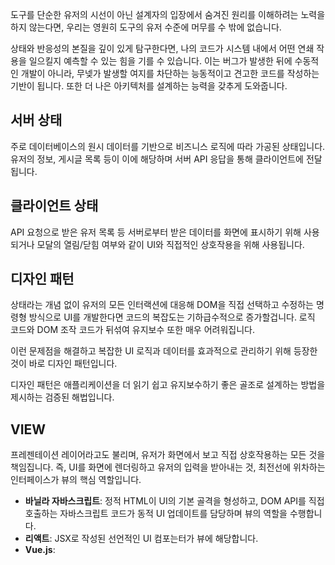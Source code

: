 도구를 단순한 유저의 시선이 아닌 설계자의 입장에서 숨겨진 원리를 이해하려는 노력을 하지 않는다면, 우리는 영원히 도구의 유저 수준에 머무를 수 밖에 없습니다.

상태와 반응성의 본질을 깊이 있게 탐구한다면, 나의 코드가 시스템 내에서 어떤 연쇄 작용을 일으킬지 예측할 수 있는 힘을 기를 수 있습니다. 이는 버그가 발생한 뒤에 수동적인 개발이 아니라, 무넺가 발생할 여지를 차단하는 능동적이고 견고한 코드를 작성하는 기반이 됩니다. 또한 더 나은 아키텍처를 설계하는 능력을 갖추게 도와줍니다.

## 서버 상태

주로 데이터베이스의 원시 데이터를 기반으로 비즈니스 로직에 따라 가공된 상태입니다. 유저의 정보, 게시글 목록 등이 이에 해당하며 서버 API 응답을 통해 클라이언트에 전달됩니다.

## 클라이언트 상태

API 요청으로 받은 유저 목록 등 서버로부터 받은 데이터를 화면에 표시하기 위해 사용되거나 모달의 열림/닫힘 여부와 같이 UI와 직접적인 상호작용을 위해 사용됩니다.

## 디자인 패턴

상태라는 개념 없이 유저의 모든 인터랙션에 대응해 DOM을 직접 선택하고 수정하는 명령형 방식으로 UI를 개발한다면 코드의 복잡도는 기하급수적으로 증가할겁니다. 로직 코드와 DOM 조작 코드가 뒤섞여 유지보수 또한 매우 어려워집니다.

이런 문제점을 해결하고 복잡한 UI 로직과 데이터를 효과적으로 관리하기 위해 등장한 것이 바로 디자인 패턴입니다.

디자인 패턴은 애플리케이션을 더 읽기 쉽고 유지보수하기 좋은 골조로 설계하는 방법을 제시하는 검증된 해법입니다.

## VIEW

프레젠테이션 레이어라고도 불리며, 유저가 화면에서 보고 직접 상호작용하는 모든 것을 책임집니다. 즉, UI를 화면에 렌더링하고 유저의 입력을 받아내는 것, 최전선에 위차하는 인터페이스가 뷰의 핵심 역할입니다.

- **바닐라 자바스크립트**: 정적 HTML이 UI의 기본 골격을 형성하고, DOM API를 직접 호출하는 자바스크립트 코드가 동적 UI 업데이트를 담당하며 뷰의 역할을 수행합니다.
- **리액트**: JSX로 작성된 선언적인 UI 컴포는터가 뷰에 해당합니다.
- **Vue.js**: <template> 구문을 사용하는 선언적인 UI 컴포넌트가 뷰의 역할을 합니다.

## Model

애플리케이션의 데이터와 그 데이터를 처리하는 비즈니스 로직을 모두 포함하는 부분으로 , 애플리케이션에서 화면을 표시하는데이터의 원천 역할을 수행합니다.

- **프론트엔드**: 클라이언트 상태와 그 상태를 관리하는 로직이 모델에 해당합니다.
- **백엔드**: 데이터베이스 스키마, ORM 객체 등이 모델의 역할을 합니다.

좀 더 자세히 나누자면 크게 2가지로 나눌 수 있습니다.

1. 데이터 관리: 애플리케이션의 핵심 데이터를 보유하고 관리합니다.
2. 비즈니스 로직: 애플리케이션의 고유한 규칙과 정책을 코드로써 실행합니다.

## Mediator

아키텍처에서는 뷰는 모델의 존재를, 모델은 뷰의 존재를 직접 알아서는 안 됩니다. 이런 관심사의 분리 원칙을 지킬 떄 시스템의 유연성과 확장성이 극대화되는데, 이 둘을 이어주는 것이 Controller(중재자)입니다.

이 중재자는 어떤 디자인 패턴을 사용하는지에 따라 각기 다른 이름으로 불리는데,

- MVC 패턴에서는 컨트롤러(Controller)
- MVP 패턴에서는 프레젠터(Presenter)
- MVVM 패턴에서는 뷰모델(ViewModel)
- Flux 아키텍처에서는 액션과 스토어의 조합을 통한 단방향 파이프라인 구성

## MVC 패턴 바닐라자바스크립트로 구현

### View

```js
export class TodoView {
  constructor() {
    // View로 보여줄 요소들 생성
    this.app = document.getElementById("app");
    this.todoList = document.createElement("ul");
    this.input = document.createElement("input");
    this.addButton = document.createElement("button");
    this.addButton.textContent = "Add";

    this.app.appendChild(this.input);
    this.app.appendChild(this.addButton);
    this.app.appendChild(this.todoList);
  }

  renderTodos(todos) {
    this.todoList.innerHTML = "";
    todos.forEach((todo, index) => {
      const listItem = document.createElement("li");
      listItem.textContent = todo;

      const deleteButton = document.createElement("button");
      deleteButton.textContent = "Delete";
      deleteButton.dataset.index = index;

      listItem.appendChild(deleteButton);
      this.todoList.appendChild(listItem);
    });
  }
}
```

### Model

```js
export class TodoModel {
  constructor() {
    this.todos = []; // todo 배열을 초기화
  }

  addTodo(todo) {
    this.todos.push(todo); // todo 리스트를 추가
  }

  removeTodo(index) {
    this.todos.splice(index, 1); // todo 리스트 제거
  }

  getTodos() {
    return this.todos; // todo 리스트 반환
  }
}
```

### Controller

```js
export class TodoController {
  constructor(model, view) {
    this.model = model;
    this.view = view;

    // 추가 버튼생성 및 바인딩
    this.view.addButton.addEventListener(
      "click",
      this.handleAddTodo.bind(this)
    );

    // 삭제 버튼 생성 및 바인딩
    this.view.todoList.addEventListener(
      "click",
      this.handleDeleteTodo.bind(this)
    );

    // 상태 변화 시 업데이트
    this.updateView();
  }

  // add 시 비즈니스로직
  handleAddTodo() {
    const todoText = this.view.input.value.trim();
    if (todoText) {
      this.model.addTodo(todoText);
      this.updateView();
      this.view.input.value = "";
    }
  }

  // delete 시 비즈니스 로직
  handleDeleteTodo(event) {
    if (event.target.tagName === "BUTTON") {
      const index = parseInt(event.target.dataset.index, 10);
      this.model.removeTodo(index);
      this.updateView();
    }
  }

  // update 시 비즈니스 로직
  updateView() {
    const todos = this.model.getTodos();
    this.view.renderTodos(todos);
  }
}
```

이렇게 작성되면, 요소 생성부터 바인딩, 이벤트 바인딩 등 명령형으로 일일이 지정할 일이 많아집니다.

## MVC 패턴에 반응성 주입하기

이전 MVP 패턴은 컨트롤러가 직접 뷰 업데이트 함수를 불러와야 했습니다. 이를 자동으로 반응성을 주입하여 해결할 수 있습니다.

뷰는 이전 코드와 동일합니다.

### Model

```js
export class TodoModel {
  constructor() {
    this.todos = [];
    // 구독하는 요소들의 배열
    this.listeners = [];
  }

  // 구독 요소를 추가하는 함수
  subscribe(listener) {
    this.listeners.push(listener);
  }

  // 구독 요소들에게 알림을 주는 함수
  notify() {
    this.listeners.forEach((listener) => listener(this.todos));
  }

  // 투두 리스트 추가
  addTodo(todo) {
    this.todos.push(todo);
    this.notify();
  }

  // 투두 리스트 삭제
  removeTodo(index) {
    this.todos.splice(index, 1);
    this.notify();
  }

  // 투두 리스트 반환
  getTodos() {
    return this.todos;
  }
}
```

### Controller

```js
export class TodoController {
  constructor(model, view) {
    this.model = model;
    this.view = view;

    // 투두리스트들을 구독 등록 후 render
    this.model.subscribe((todos) => {
      this.view.renderTodos(todos);
    });

    this.view.addButton.addEventListener(
      "click",
      this.handleAddTodo.bind(this)
    );
    this.view.todoList.addEventListener(
      "click",
      this.handleDeleteTodo.bind(this)
    );

    // 투두 리스트 반환 및 초기화
    this.view.renderTodos(this.model.getTodos());
  }

  handleAddTodo() {
    const todoText = this.view.input.value.trim();
    if (todoText) {
      this.model.addTodo(todoText);
      this.view.input.value = "";
    }
  }

  handleDeleteTodo(event) {
    if (event.target.tagName === "BUTTON") {
      const index = parseInt(event.target.dataset.index, 10);
      this.model.removeTodo(index);
    }
  }

  // update 로직이 사라짐
}
```

## 관찰자 패턴

앞서 MVC 패턴에 반응성을 추가하기 위해 사용했던 구조가 바로 관찰자 패턴입니다. 이 패턴은 발행-구독- 패턴 모델로 설명하기도 하는데, 주요 참여자인 발행자, 구독자로 구성됩니다.

- **발행자**: 관찰의 대상이 되는 객체로, 자신의 상태 변화를 외부에 알릴 책임이 있습니다. 앞선 예제에서는 TodoModel이 발행자 역할을 했습니다. 발행자는 자신을 구독한 구독자들의 목록을 유지합니다.
- **구독자**: 발행자의 상태 변화에 관심이 있어 그 변화를 통지받고 싶어하는 객체입니다. 앞선 예제에서는 컨트롤러가 등록한 뷰를 렌더링하는 콜백 함수가 구독자 역할을 했습니다.

이 패턴의 강점은 일대다(One-to-Many) 관계를 매우 효율적으로 관리할 수 있다는 점입니다.

관찰자 패턴을 구현하는 발행자는 일반적으로 세 가지 핵심 인터페이스를 제공해야 합니다.

- **Subscribe**: 구독을 신청하는 메서드
- **Notify**: 등록된 모든 구독자에게 변경 사실을 알리는 메서드
- **Unsubscribe**: 구독을 취소하는 메서드

## MVVM(Model-View-ViewModel) 패턴

이 패턴의 핵심은 유저 인터페이스와 데이터 및 비즈니스 로직의 분리를 유지하되, 그 사이를 뷰모델이라는 특별한 중재자를 통해 연결하는데 있습니다.

![](https://github.com/user-attachments/assets/b95473a6-d927-4735-859c-cc2e3792320f)

이런 구조 덕분에 개발자는 더 이상 DOM을 직접 제어하는 코드를 작성할 필요가 없어집니다.

### 단방향 바인딩

데이터가 한쪽 방향, 즉 뷰모델에서 뷰로만 흐릅니다. 뷰모델의 상태가 변경되면 뷰의 UI가 자동으로 업데이트 됩니다. 하지만 뷰에서 발생한 변경이 뷰모델의 상태를 자동으로 변경하지는 않습니다.

리액트는 단방향 바인딩을 기본 철학으로 채택한 대표적인 라이브러리입니다. 우리가 useState()로 상태를 만들고 value 속성으로 UI에 연결한 뒤, onChange()핸들러로 상태를 업데이트하는 코드를 작성하는 이유가 바로 이 때문입니다.

단방향 바인딩에서 데이터는 항상 모델에서 뷰로 흐르기 때문에 상태 변경은 이벤트 핸들러를 통해서만 명시저긍로 발생합니다.

### 양방향 바인딩

양항뱡 바인딩은 데이터가 양쪽, 뷰모델/ 뷰 사이를 자유롭게 흐릅니다. 뷰 모델의 상태 변경이 뷰에 반영되는 것은 물론, 뷰에서 발생한 변경 또한 자동으로 상태를 업데이트합니다.

프레임워크가 내부적으로 이벤트 핸들러 로직을 숨기고, 개발자를 대신해 처리하는 것과 같습니다.

## MVVM 패턴을 적용한 할 일 리스트 작성하기

### 뷰 모델

```html

<body>
  <div id="app">
    <h2>Todo List (MVVM Example)</h2>

    // input을 바인딩 합니다.
    <input
      type="text"
      data-bind="newTodo"
      placeholder="Enter a new todo..."
    />

    // 버튼을 바인딩 합니다.
    <button data-click="addTodo">Add Todo</button>

    <ul data-list="todos"></ul>
  </div>

  <script type="module" src="./todo.js"></script>
</body>
</html>
```

### 뷰모델

```js
export class ViewModel {
  constructor() {
    // 인스턴스 초기 상태
    this.observers = [];
    this.newTodo = "";
    this.todos = [];
  }

  // 구독 상태 판별 함수
  subscribe(callback) {
    this.observers.push(callback);
  }

  // 상태가 변했음을 알리는 함수
  notify(property, value) {
    this.observers.forEach((cb) => cb(property, value));
  }

  // setter함수
  set(property, value) {
    this[property] = value;
    this.notify(property, value);
  }

  // getter함수
  get(property) {
    return this[property];
  }

  // todo 추가
  addTodo() {
    const text = this.newTodo.trim();
    if (text) {
      this.todos.push(text);
      this.notify("todos", this.todos);
      this.set("newTodo", "");
    }
  }

  // todo 삭제
  removeTodo(index) {
    this.todos.splice(index, 1);
    this.notify("todos", this.todos);
  }
}
```

### 바인딩

```js
export function bindViewModel(viewModel, root) {
  // data-bind를 갖고 있는 input을 가져오기
  const boundInputs = root.querySelectorAll("[data-bind]");

  // data-bind의 속성 가져오기
  boundInputs.forEach((inputEl) => {
    const property = inputEl.getAttribute("data-bind");

    // input value에 viewModal에서 가져온 get을 넣어주기
    inputEl.value = viewModel.get(property) || "";

    // 값이 변할 경우 input에 데이터 넣어주기
    inputEl.addEventListener("input", (e) => {
      viewModel.set(property, e.target.value);
    });

    //
    viewModel.subscribe((changedProp, newValue) => {
      if (changedProp === property && inputEl.value !== newValue) {
        inputEl.value = newValue;
      }
    });
  });

  const clickableEls = root.querySelectorAll("[data-click]");
  clickableEls.forEach((clickEl) => {
    const methodName = clickEl.getAttribute("data-click");

    clickEl.addEventListener("click", () => {
      if (typeof viewModel[methodName] === "function") {
        viewModel[methodName]();
      }
    });
  });

  const listEls = root.querySelectorAll("[data-list]");
  listEls.forEach((listEl) => {
    const property = listEl.getAttribute("data-list");

    const renderList = (items) => {
      listEl.innerHTML = "";
      items.forEach((item, index) => {
        const li = document.createElement("li");
        li.textContent = item;

        const removeBtn = document.createElement("button");
        removeBtn.textContent = "삭제";
        removeBtn.style.marginLeft = "8px";
        removeBtn.addEventListener("click", () => {
          viewModel.removeTodo(index);
        });

        li.appendChild(removeBtn);
        listEl.appendChild(li);
      });
    };

    renderList(viewModel.get(property) || []);

    viewModel.subscribe((changedProp, newValue) => {
      if (changedProp === property) {
        renderList(newValue);
      }
    });
  });
}
```

### 컨트롤러

```js
import { ViewModel } from "./ViewModel.js";
import { bindViewModel } from "./binder.js";

const vm = new ViewModel();
const rootElement = document.getElementById("app");
bindViewModel(vm, rootElement);
vm.set("todos", ["양방향 바인딩 구현하기", "단방향 바인딩 공부하기"]);
```

이러렇게 모던 프레임워크와 유사하게 동작하는 반응형 애플리케이션을 만들 수 있습니다.

이제 ViewModel의 상태만 변경하면, 뷰는 별도의 DOM 조작 코드 없이 자동으로 업데이트됩니다. 이처럼 선언적 프로그래밍과 반응성을 직접 구현하려면, 바인더와 같이 보이지 않는 곳에서 동작하는 복잡한 보일러플레이트 코드를 미리 작성하고 그 내부 구조를 깊게 이해해야 합니다.

이런 어려움과 복잡성 떄문에 대부분의 현업 프로젝트에서는 리액트와 같이 고유의 아키텍처를 제공하는 잘 설계된 라이브러리나 프레임워크를 도입합니다.

## 아하 모먼트

MVC와 MVVM의 차이 및 원리를 이해할 수 있었습니다.

리액트를 사용하는 것은 나쁘지 않지만, 오롯이 리액트만 익혀서 단편적인 시야만 갖게되는 경우가 나쁜 케이스인 것을 알게 되었습니다.

바닐라 자바스크립트로 먼저 구현을 해보면 리액트에서 어떻게 선언적으로 구현할지가 조금씩 예상이 됩니다. 바닐라 자바스크립트로 구현해보는 연습이 필요하다고 느꼈습니다.
